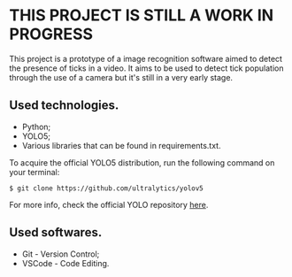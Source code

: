 # THIS PROJECT IS STILL A WORK IN PROGRESS
This project is a prototype of a image recognition software aimed to detect the presence of ticks in a video. It aims to be used to detect tick population through the use of a camera but it's still in a very early stage.

## Used technologies.

- Python;
- YOLO5;
- Various libraries that can be found in requirements.txt.

To acquire the official YOLO5 distribution, run the following command on your terminal:

    $ git clone https://github.com/ultralytics/yolov5

For more info, check the official YOLO repository [here](https://github.com/ultralytics/yolov5).

## Used softwares.

-   Git - Version Control;
-   VSCode - Code Editing.
